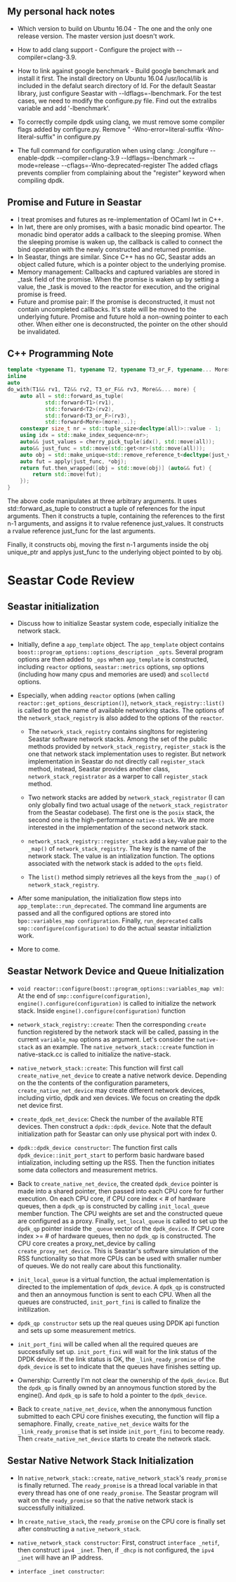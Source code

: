 My personal hack notes
----------------------

* Which version to build on Ubuntu 16.04 - The one and the only one release version. 
The master version just doesn't work.

* How to add clang support - Configure the project with --compiler=clang-3.9. 

* How to link against google benchmark - Build google benchmark and install
it first. The install directory on Ubuntu 16.04 /usr/local/lib is included in the
defalut search directory of ld. For the default Seastar library, just configure Seastar with 
--ldflags=-lbenchmark. For the test cases, we need to modify the configure.py file.
Find out the extralibs variable and add '-lbenchmark'.

* To correctly compile dpdk using clang, we must remove some compiler flags added by configure.py. 
Remove " -Wno-error=literal-suffix -Wno-literal-suffix" in configure.py

* The full command for configuration when using clang:
./congifure --enable-dpdk --compiler=clang-3.9 --ldflags=-lbenchmark --mode=release --cflags=-Wno-deprecated-register
The added cflags prevents complier from complaining about the "register" keyword when compiling dpdk.

Promise and Future in Seastar
-----------------------------

* I treat promises and futures as re-implementation of OCaml lwt in C++.
* In lwt, there are only promises, with a basic monadic bind opeartor. The monadic bind operator 
adds a callback to the sleeping promise. When the sleeping promise is waken up, the callback
is called to connect the bind operation with the newly constructed and returned promise.
* In Seastar, things are similar. Since C++ has no GC, Seastar adds an object called future, which is
a pointer object to the underlying promise.
* Memory management: Callbacks and captured variables are stored in _task field of the promise. When the promise is waken 
up by setting a value, the _task is moved to the reactor for execution, and the original promise is freed. 
* Future and promise pair: If the promise is deconstructed, it must not contain uncompleted callbacks. It's state will be 
moved to the underlying future. Promise and future hold a non-owning pointer to each other. When either one is deconstructed,
the pointer on the other should be invalidated.

C++ Programming Note
--------------------

```cpp
template <typename T1, typename T2, typename T3_or_F, typename... More>
inline
auto
do_with(T1&& rv1, T2&& rv2, T3_or_F&& rv3, More&&... more) {
    auto all = std::forward_as_tuple(
            std::forward<T1>(rv1),
            std::forward<T2>(rv2),
            std::forward<T3_or_F>(rv3),
            std::forward<More>(more)...);
    constexpr size_t nr = std::tuple_size<decltype(all)>::value - 1;
    using idx = std::make_index_sequence<nr>;
    auto&& just_values = cherry_pick_tuple(idx(), std::move(all));
    auto&& just_func = std::move(std::get<nr>(std::move(all)));
    auto obj = std::make_unique<std::remove_reference_t<decltype(just_values)>>(std::move(just_values));
    auto fut = apply(just_func, *obj);
    return fut.then_wrapped([obj = std::move(obj)] (auto&& fut) {
        return std::move(fut);
    });
}
```
The above code manipulates at three arbitrary arguments. It uses std::forward_as_tuple to construct a tuple of references 
for the input arguments. Then it constructs a tuple, containing the references to the first n-1 arguments, and assigns it to rvalue refenence just_values. It constructs a rvalue reference just_func for the last arguments. 

Finally, it constructs obj, moving the first n-1 arguments inside the obj unique_ptr and applys just_func to the underlying object pointed to by obj.

# Seastar Code Review

## Seastar initialization

* Discuss how to initialize Seastar system code, especially initialize the network stack.

* Initially, define a `app_template` object. The `app_template` object contains `boost::program_options::options_description _opts`. Several program options are then added to `_ops` when `app_template` is constructed, including `reactor` options, `seastar::metrics` options, `smp` options (including how many cpus and memories are used) and `scollectd` options.

* Especially, when adding `reactor` options (when calling `reactor::get_options_description()`), `network_stack_registry::list()` is called to get the name of available networking stacks. The options of the `network_stack_registry` is also added to the options of the `reactor`.

    * The `network_stack_registry` contains singltons for registering Seastar software network stacks. Among the set of the public methods provided by `network_stack_registry`, `register_stack` is the one that network stack implementation uses to register. But network implementation in Seastar do not directly call `register_stack` method, instead, Seastar provides another class, `network_stack_registrator` as a warper to call `register_stack` method.

    * Two network stacks are added by `network_stack_registrator` (I can only globally find two actual usage of the `network_stack_registrator` from the Seastar codebase). The first one is the `posix` stack, the second one is the high-performance `native-stack`. We are more interested in the implementation of the second network stack. 
    
    * `network_stack_registry::register_stack` add a key-value pair to the `_map()` of `network_stack_registry`. The key is the name of the network stack. The value is an intialization function. The options associated with the network stack is added to the `opts` field. 
    
    * The `list()` method simply retrieves all the keys from the `_map()` of `network_stack_registry`.

* After some manipulation, the initialization flow steps into `app_template::run_deprecated`. The command line arguments are passed and all the configured options are stored into `bpo::variables_map configuration`. Finally, `run_deprecated` calls `smp::configure(configuration)` to do the actual seastar initializtion work.

* More to come.

## Seastar Network Device and Queue Initialization

* `void reactor::configure(boost::program_options::variables_map vm)`: At the end of `smp::configure(configuration)`, `engine().configure(configuration)` is called to initialize the network stack. Inside `engine().configure(configuration)` function

* `network_stack_registry::create`: Then the corresponding `create` function registered by the network stack will be called, passing in the current `variable_map` options as argument. Let's consider the `native-stack` as an example. The `native_network_stack::create` function in native-stack.cc is called to initialize the native-stack. 

* `native_network_stack::create`: This function will first call `create_native_net_device` to create a native network device. Depending on the the contents of the configuration parameters, `create_native_net_device` may create different network devices, including virtio, dpdk and xen devices. We focus on creating the dpdk net device first.
    
* `create_dpdk_net_device`: Check the number of the available RTE devices. Then construct a `dpdk::dpdk_device`. Note that the default initialization path for Seastar can only use physical port with index 0.

* `dpdk::dpdk_device constructor`: The function first calls `dpdk_device::init_port_start` to perform basic hardware based intialization, including setting up the RSS. Then the function initiates some data collectors and measurement metrics. 

* Back to `create_native_net_device`, the created `dpdk_device` pointer is made into a shared pointer, then passed into each CPU core for further execution. On each CPU core, if CPU core index < # of hardware queues, then a `dpdk_qp` is constructed by calling `init_local_queue` member function. The CPU weights are set and the constructed queue are configured as a proxy. Finally, `set_local_queue` is called to set up the `dpdk_qp` pointer inside the `_queue` vector of the `dpdk_device`. If CPU core index >= # of hardware queues, then no `dpdk_qp` is constructed. The CPU core creates a proxy_net_device by calling `create_proxy_net_device`. This is Seastar's software simulation of the RSS functionality so that more CPUs can be used with smaller number of queues. We do not really care about this functionality. 

* `init_local_queue` is a virtual function, the actual implementation is directed to the implementation of `dpdk_device`. A `dpdk_qp` is constructed and then an annoymous function is sent to each CPU. When all the queues are constructed, `init_port_fini` is called to finalize the initilization.

* `dpdk_qp constructor` sets up the real queues using DPDK api function and sets up some measurement metrics.

* `init_port_fini` will be called when all the required queues are successfully set up. `init_port_fini` will wait for the link status of the DPDK device. If the link status is OK, the `_link_ready_promise` of the `dpdk_device` is set to indicate that the queues have finishes setting up.

* Ownership: Currently I'm not clear the ownership of the `dpdk_device`. But the `dpdk_qp` is finally owned by an annoymous function stored by the engine(). And `dpdk_qp` is safe to hold a pointer to the `dpdk_device`. 

* Back to `create_native_net_device`, when the annonymous function submitted to each CPU core finishes executing, the function will flip a semaphore. Finally, `create_native_net_device` waits for the `_link_ready_promise` that is set inside `init_port_fini` to become ready. Then `create_native_net_device` starts to create the network stack.

## Sestar Native Network Stack Initialization

* In `native_network_stack::create`, `native_network_stack`'s `ready_promise` is finally returned. The `ready_promise` is a thread local variable in that every thread has one of one `ready_promise`. The Seastar program will wait on the `ready_promise` so that the native network stack is successfully initialized.

* In `create_native_stack`, the `ready_promise` on the CPU core is finally set after constructing a `native_network_stack`.

* `native_network_stack constructor`: First, construct `interface _netif`, then construct `ipv4 _inet`. Then, if `_dhcp` is not configured, the `ipv4 _inet` will have an IP address.

* `interface _inet constructor`: 
